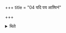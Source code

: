 +++
title = "04 यदि पय आश्विनं"

+++

<details><summary>थिते</summary>

4. If (the cow yields) milk along with curds then (he should recite a hymn) addressed to Aśvins. 
</details>
